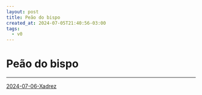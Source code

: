 ```yaml
---
layout: post
title: Peão do bispo
created_at: 2024-07-05T21:40:56-03:00
tags:
  - v0
---
```

# Peão do bispo
----

[2024-07-06-Xadrez](api/2024/07/2024-07-06-Xadrez.md)